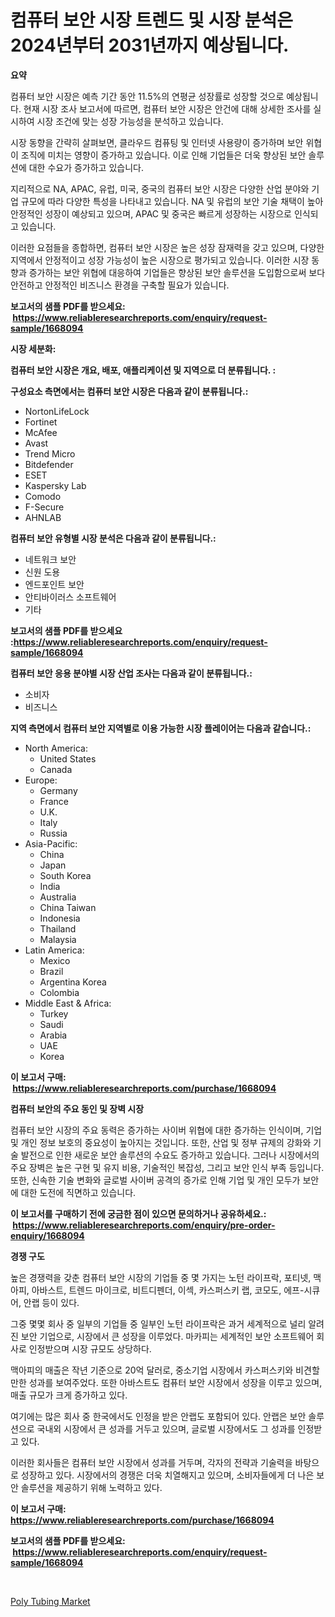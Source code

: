 <p><h1>컴퓨터 보안 시장 트렌드 및 시장 분석은 2024년부터 2031년까지 예상됩니다.</h1></p><p><strong>요약</strong></p>
<p><p>컴퓨터 보안 시장은 예측 기간 동안 11.5%의 연평균 성장률로 성장할 것으로 예상됩니다. 현재 시장 조사 보고서에 따르면, 컴퓨터 보안 시장은 안건에 대해 상세한 조사를 실시하여 시장 조건에 맞는 성장 가능성을 분석하고 있습니다.</p><p>시장 동향을 간략히 살펴보면, 클라우드 컴퓨팅 및 인터넷 사용량이 증가하며 보안 위협이 조직에 미치는 영향이 증가하고 있습니다. 이로 인해 기업들은 더욱 향상된 보안 솔루션에 대한 수요가 증가하고 있습니다.</p><p>지리적으로 NA, APAC, 유럽, 미국, 중국의 컴퓨터 보안 시장은 다양한 산업 분야와 기업 규모에 따라 다양한 특성을 나타내고 있습니다. NA 및 유럽의 보안 기술 채택이 높아 안정적인 성장이 예상되고 있으며, APAC 및 중국은 빠르게 성장하는 시장으로 인식되고 있습니다.</p><p>이러한 요점들을 종합하면, 컴퓨터 보안 시장은 높은 성장 잠재력을 갖고 있으며, 다양한 지역에서 안정적이고 성장 가능성이 높은 시장으로 평가되고 있습니다. 이러한 시장 동향과 증가하는 보안 위협에 대응하여 기업들은 향상된 보안 솔루션을 도입함으로써 보다 안전하고 안정적인 비즈니스 환경을 구축할 필요가 있습니다.</p></p>
<p><strong>보고서의 샘플 PDF를 받으세요: &nbsp;<a href="https://www.reliableresearchreports.com/enquiry/request-sample/1668094">https://www.reliableresearchreports.com/enquiry/request-sample/1668094</a></strong></p>
<p><strong>시장 세분화:</strong></p>
<p><strong> 컴퓨터 보안 시장은 개요, 배포, 애플리케이션 및 지역으로 더 분류됩니다. :</strong></p>
<p><strong>구성요소 측면에서는 컴퓨터 보안 시장은 다음과 같이 분류됩니다.:</strong></p>
<p><ul><li>NortonLifeLock</li><li>Fortinet</li><li>McAfee</li><li>Avast</li><li>Trend Micro</li><li>Bitdefender</li><li>ESET</li><li>Kaspersky Lab</li><li>Comodo</li><li>F-Secure</li><li>AHNLAB</li></ul></p>
<p><strong> 컴퓨터 보안 유형별 시장 분석은 다음과 같이 분류됩니다.:</strong></p>
<p><ul><li>네트워크 보안</li><li>신원 도용</li><li>엔드포인트 보안</li><li>안티바이러스 소프트웨어</li><li>기타</li></ul></p>
<p><strong>보고서의 샘플 PDF를 받으세요 :<a href="https://www.reliableresearchreports.com/enquiry/request-sample/1668094">https://www.reliableresearchreports.com/enquiry/request-sample/1668094</a></strong></p>
<p><strong> 컴퓨터 보안 응용 분야별 시장 산업 조사는 다음과 같이 분류됩니다.:</strong></p>
<p><ul><li>소비자</li><li>비즈니스</li></ul></p>
<p><strong>지역 측면에서 컴퓨터 보안 지역별로 이용 가능한 시장 플레이어는 다음과 같습니다.:</strong></p>
<p><ul>
    <li>
        North America:
        <ul>
            <li>United States</li>
            <li>Canada</li>
        </ul>
    </li>
    <li>
        Europe:
        <ul>
            <li>Germany</li>
            <li>France</li>
            <li>U.K.</li>
            <li>Italy</li>
            <li>Russia</li>
        </ul>
    </li>
    <li>
        Asia-Pacific:
        <ul>
            <li>China</li>
            <li>Japan</li>
            <li>South Korea</li>
            <li>India</li>
            <li>Australia</li>
            <li>China Taiwan</li>
            <li>Indonesia</li>
            <li>Thailand</li>
            <li>Malaysia</li>
        </ul>
    </li>
    <li>
        Latin America:
        <ul>
            <li>Mexico</li>
            <li>Brazil</li>
            <li>Argentina Korea</li>
            <li>Colombia</li>
        </ul>
    </li>
    <li>
        Middle East & Africa:
        <ul>
            <li>Turkey</li>
            <li>Saudi</li>
            <li>Arabia</li>
            <li>UAE</li>
            <li>Korea</li>
        </ul>
    </li>
    </ul></p>
<p><strong>이 보고서 구매: &nbsp;<a href="https://www.reliableresearchreports.com/purchase/1668094">https://www.reliableresearchreports.com/purchase/1668094</a></strong></p>
<p><strong>컴퓨터 보안의 주요 동인 및 장벽 시장</strong></p>
<p><p>컴퓨터 보안 시장의 주요 동력은 증가하는 사이버 위협에 대한 증가하는 인식이며, 기업 및 개인 정보 보호의 중요성이 높아지는 것입니다. 또한, 산업 및 정부 규제의 강화와 기술 발전으로 인한 새로운 보안 솔루션의 수요도 증가하고 있습니다. 그러나 시장에서의 주요 장벽은 높은 구현 및 유지 비용, 기술적인 복잡성, 그리고 보안 인식 부족 등입니다. 또한, 신속한 기술 변화와 글로벌 사이버 공격의 증가로 인해 기업 및 개인 모두가 보안에 대한 도전에 직면하고 있습니다.</p></p>
<p><strong>이 보고서를 구매하기 전에 궁금한 점이 있으면 문의하거나 공유하세요.: &nbsp;<a href="https://www.reliableresearchreports.com/enquiry/pre-order-enquiry/1668094">https://www.reliableresearchreports.com/enquiry/pre-order-enquiry/1668094</a></strong></p>
<p><strong>경쟁 구도</strong></p>
<p><p>높은 경쟁력을 갖춘 컴퓨터 보안 시장의 기업들 중 몇 가지는 노턴 라이프락, 포티넷, 맥아피, 아바스트, 트렌드 마이크로, 비트디펜더, 이섹, 카스퍼스키 랩, 코모도, 에프-시큐어, 안랩 등이 있다. </p><p>그중 몇몇 회사 중 일부의 기업들 중 일부인 노턴 라이프락은 과거 세계적으로 널리 알려진 보안 기업으로, 시장에서 큰 성장을 이루었다. 마카피는 세계적인 보안 소프트웨어 회사로 인정받으며 시장 규모도 상당하다. </p><p>맥아피의 매출은 작년 기준으로 20억 달러로, 중소기업 시장에서 카스퍼스키와 비견할만한 성과를 보여주었다. 또한 아바스트도 컴퓨터 보안 시장에서 성장을 이루고 있으며, 매출 규모가 크게 증가하고 있다.</p><p>여기에는 많은 회사 중 한국에서도 인정을 받은 안랩도 포함되어 있다. 안랩은 보안 솔루션으로 국내외 시장에서 큰 성과를 거두고 있으며, 글로벌 시장에서도 그 성과를 인정받고 있다. </p><p>이러한 회사들은 컴퓨터 보안 시장에서 성과를 거두며, 각자의 전략과 기술력을 바탕으로 성장하고 있다. 시장에서의 경쟁은 더욱 치열해지고 있으며, 소비자들에게 더 나은 보안 솔루션을 제공하기 위해 노력하고 있다.</p></p>
<p><strong>이 보고서 구매: &nbsp; <a href="https://www.reliableresearchreports.com/purchase/1668094">https://www.reliableresearchreports.com/purchase/1668094</a></strong></p>
<p><strong>보고서의 샘플 PDF를 받으세요: &nbsp;<a href="https://www.reliableresearchreports.com/enquiry/request-sample/1668094">https://www.reliableresearchreports.com/enquiry/request-sample/1668094</a></strong><strong></strong></p>
<p>&nbsp;</p>
<p><p><a href="https://nifty-kite-d51.notion.site/Insights-into-Poly-Tubing-Market-Size-Analysing-Market-Share-Trends-and-Growth-from-2024-to-2031-9b9d8eac490b42a7ac4c754ad3fdece5">Poly Tubing Market</a></p></p>